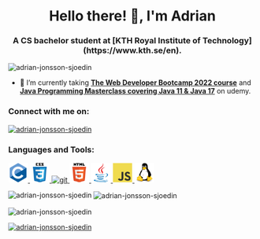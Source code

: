 <h1 align="center">Hello there! 👋, I'm Adrian</h1>
<h3 align="center">A CS bachelor student at [KTH Royal Institute of Technology](https://www.kth.se/en).</h3>

<p align="left"> <img src="https://komarev.com/ghpvc/?username=adrian-jonsson-sjoedin&label=Profile%20views&color=0e75b6&style=flat" alt="adrian-jonsson-sjoedin" /> </p>

- 🌱 I’m currently taking **[The Web Developer Bootcamp 2022 course](https://www.udemy.com/course/the-web-developer-bootcamp/)** and **[Java Programming Masterclass covering Java 11 & Java 17](https://www.udemy.com/course/java-the-complete-java-developer-course/)** on udemy. 

<h3 align="left">Connect with me on:</h3>
<p align="left">
<a href="https://linkedin.com/in/adrian-jonsson-sjoedin" target="blank"><img align="center" src="https://raw.githubusercontent.com/rahuldkjain/github-profile-readme-generator/master/src/images/icons/Social/linked-in-alt.svg" alt="adrian-jonsson-sjoedin" height="30" width="40" /></a>
</p>

<h3 align="left">Languages and Tools:</h3>
<p align="left"> <a href="https://www.cprogramming.com/" target="_blank" rel="noreferrer"> <img src="https://raw.githubusercontent.com/devicons/devicon/master/icons/c/c-original.svg" alt="c" width="40" height="40"/> </a> <a href="https://www.w3schools.com/css/" target="_blank" rel="noreferrer"> <img src="https://raw.githubusercontent.com/devicons/devicon/master/icons/css3/css3-original-wordmark.svg" alt="css3" width="40" height="40"/> </a> <a href="https://git-scm.com/" target="_blank" rel="noreferrer"> <img src="https://www.vectorlogo.zone/logos/git-scm/git-scm-icon.svg" alt="git" width="40" height="40"/> </a> <a href="https://www.w3.org/html/" target="_blank" rel="noreferrer"> <img src="https://raw.githubusercontent.com/devicons/devicon/master/icons/html5/html5-original-wordmark.svg" alt="html5" width="40" height="40"/> </a> <a href="https://www.java.com" target="_blank" rel="noreferrer"> <img src="https://raw.githubusercontent.com/devicons/devicon/master/icons/java/java-original.svg" alt="java" width="40" height="40"/> </a> <a href="https://developer.mozilla.org/en-US/docs/Web/JavaScript" target="_blank" rel="noreferrer"> <img src="https://raw.githubusercontent.com/devicons/devicon/master/icons/javascript/javascript-original.svg" alt="javascript" width="40" height="40"/> </a> <a href="https://www.linux.org/" target="_blank" rel="noreferrer"> <img src="https://raw.githubusercontent.com/devicons/devicon/master/icons/linux/linux-original.svg" alt="linux" width="40" height="40"/> </a> </p>

<p><img align="left" src="https://github-readme-stats.vercel.app/api/top-langs?username=adrian-jonsson-sjoedin&show_icons=true&locale=en&layout=compact" alt="adrian-jonsson-sjoedin" /></p>

<p>&nbsp;<img align="center" src="https://github-readme-stats.vercel.app/api?username=adrian-jonsson-sjoedin&show_icons=true&locale=en" alt="adrian-jonsson-sjoedin" /></p>

<p><img align="center" src="https://github-readme-streak-stats.herokuapp.com/?user=adrian-jonsson-sjoedin&" alt="adrian-jonsson-sjoedin" /></p>

<p align="left"> <a href="https://github.com/ryo-ma/github-profile-trophy"><img src="https://github-profile-trophy.vercel.app/?username=adrian-jonsson-sjoedin" alt="adrian-jonsson-sjoedin" /></a> </p>
